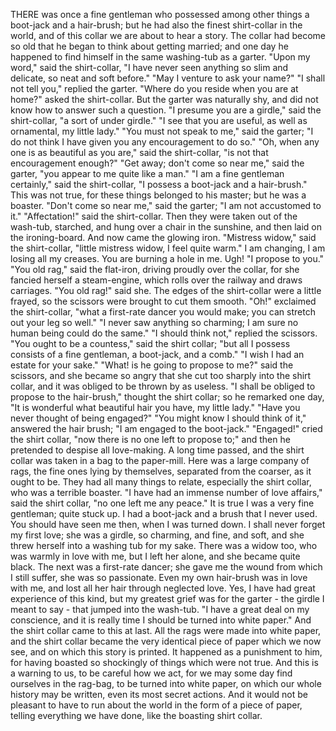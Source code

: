 THERE was once a fine gentleman who possessed among other things a boot-jack and a hair-brush; but he had also the finest shirt-collar in the world, and of this collar we are about to hear a story.
The collar had become so old that he began to think about getting married; and one day he happened to find himself in the same washing-tub as a garter.
"Upon my word," said the shirt-collar, "I have never seen anything so slim and delicate, so neat and soft before."
"May I venture to ask your name?"
"I shall not tell you," replied the garter.
"Where do you reside when you are at home?" asked the shirt-collar.
But the garter was naturally shy, and did not know how to answer such a question.
"I presume you are a girdle," said the shirt-collar, "a sort of under girdle."
"I see that you are useful, as well as ornamental, my little lady."
"You must not speak to me," said the garter; "I do not think I have given you any encouragement to do so."
"Oh, when any one is as beautiful as you are," said the shirt-collar, "is not that encouragement enough?"
"Get away; don't come so near me," said the garter, "you appear to me quite like a man."
"I am a fine gentleman certainly," said the shirt-collar, "I possess a boot-jack and a hair-brush."
This was not true, for these things belonged to his master; but he was a boaster.
"Don't come so near me," said the garter; "I am not accustomed to it."
"Affectation!" said the shirt-collar.
Then they were taken out of the wash-tub, starched, and hung over a chair in the sunshine, and then laid on the ironing-board.
And now came the glowing iron.
"Mistress widow," said the shirt-collar, "little mistress widow, I feel quite warm."
I am changing, I am losing all my creases.
You are burning a hole in me.
Ugh!
"I propose to you."
"You old rag," said the flat-iron, driving proudly over the collar, for she fancied herself a steam-engine, which rolls over the railway and draws carriages.
"You old rag!" said she.
The edges of the shirt-collar were a little frayed, so the scissors were brought to cut them smooth.
"Oh!" exclaimed the shirt-collar, "what a first-rate dancer you would make; you can stretch out your leg so well."
"I never saw anything so charming; I am sure no human being could do the same."
"I should think not," replied the scissors.
"You ought to be a countess," said the shirt collar; "but all I possess consists of a fine gentleman, a boot-jack, and a comb."
"I wish I had an estate for your sake."
"What! is he going to propose to me?" said the scissors, and she became so angry that she cut too sharply into the shirt collar, and it was obliged to be thrown by as useless.
"I shall be obliged to propose to the hair-brush," thought the shirt collar; so he remarked one day, "It is wonderful what beautiful hair you have, my little lady."
"Have you never thought of being engaged?"
"You might know I should think of it," answered the hair brush; "I am engaged to the boot-jack."
"Engaged!" cried the shirt collar, "now there is no one left to propose to;" and then he pretended to despise all love-making.
A long time passed, and the shirt collar was taken in a bag to the paper-mill.
Here was a large company of rags, the fine ones lying by themselves, separated from the coarser, as it ought to be.
They had all many things to relate, especially the shirt collar, who was a terrible boaster.
"I have had an immense number of love affairs," said the shirt collar, "no one left me any peace."
It is true I was a very fine gentleman; quite stuck up.
I had a boot-jack and a brush that I never used.
You should have seen me then, when I was turned down.
I shall never forget my first love; she was a girdle, so charming, and fine, and soft, and she threw herself into a washing tub for my sake.
There was a widow too, who was warmly in love with me, but I left her alone, and she became quite black.
The next was a first-rate dancer; she gave me the wound from which I still suffer, she was so passionate.
Even my own hair-brush was in love with me, and lost all her hair through neglected love.
Yes, I have had great experience of this kind, but my greatest grief was for the garter - the girdle I meant to say - that jumped into the wash-tub.
"I have a great deal on my conscience, and it is really time I should be turned into white paper."
And the shirt collar came to this at last.
All the rags were made into white paper, and the shirt collar became the very identical piece of paper which we now see, and on which this story is printed.
It happened as a punishment to him, for having boasted so shockingly of things which were not true.
And this is a warning to us, to be careful how we act, for we may some day find ourselves in the rag-bag, to be turned into white paper, on which our whole history may be written, even its most secret actions.
And it would not be pleasant to have to run about the world in the form of a piece of paper, telling everything we have done, like the boasting shirt collar.
